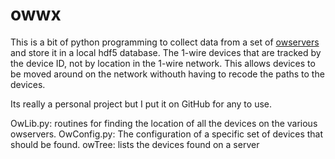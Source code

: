 owwx
====

This is a bit of python programming to collect data from a set of [owservers](http://owfs.org) and store it in a local hdf5 database.
The 1-wire devices that are tracked by the device ID, not by location in the 1-wire network. This allows devices to
be moved around on the network withouth having to recode the paths to the devices.

Its really a personal project but I put it on GitHub for any to use.

OwLib.py: routines for finding the location of all the devices on the various owservers.
OwConfig.py: The configuration of a specific set of devices that should be found.
owTree: lists the devices found on a server

